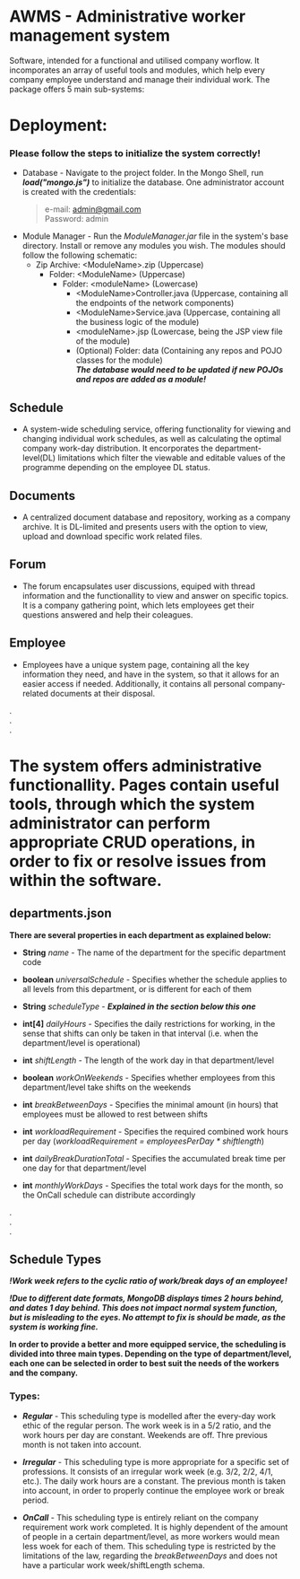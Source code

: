# AWMS - Administrative worker management system
Software, intended for a functional and utilised company worflow. It incomporates an array of useful tools and modules, which help every company employee understand and manage their individual work. The package offers 5 main sub-systems:

# Deployment:
### Please follow the steps to initialize the system correctly!
*   Database - Navigate to the project folder. In the Mongo Shell, run ***load("mongo.js")*** to initialize the database. One administrator account is created with the credentials:
    > e-mail: admin@gmail.com  
    > Password: admin
*   Module Manager - Run the *ModuleManager.jar* file in the system's base directory. Install or remove any modules you wish. The modules should follow the following schematic:
    * Zip Archive: \<ModuleName\>.zip (Uppercase)  
        * Folder: \<ModuleName\> (Uppercase)  
            * Folder: \<moduleName\> (Lowercase)  
                * \<ModuleName\>Controller.java (Uppercase, containing all the endpoints of the network components)  
                * \<ModuleName\>Service.java (Uppercase, containing all the business logic of the module)  
                * \<moduleName\>.jsp (Lowercase, being the JSP view file of the module)
                * (Optional) Folder: data (Containing any repos and POJO classes for the module)  
                ___The database would need to be updated if new POJOs and repos are added as a module!___
     

## Schedule 
*   A system-wide scheduling service, offering functionality for viewing and changing individual work schedules, as well as calculating the optimal company work-day distribution. It encorporates the department-level(DL) limitations which filter the viewable and editable values of the programme depending on the employee DL status.

## Documents
*   A centralized document database and repository, working as a company archive. It is DL-limited and presents users with the option to view, upload and download specific work related files.

## Forum
*   The forum encapsulates user discussions, equiped with thread information and the functionallity to view and answer on specific topics. It is a company gathering point, which lets employees get their questions answered and help their coleagues.
    
## Employee
*   Employees have a unique system page, containing all the key information they need, and have in the system, so that it allows for an easier access if needed. Additionally, it contains all personal company-related documents at their disposal.
    
.  
.  
. 
  
# The system offers administrative functionallity. Pages contain useful tools, through which the system administrator can perform appropriate CRUD operations, in order to fix or resolve issues from within the software.

## departments.json

**There are several properties in each department as explained below:**
*   **String** _name_ - The name of the department for the specific department code  
  
*   **boolean** _universalSchedule_ - Specifies whether the schedule applies to all levels from this department, or is different for each of them  
  
*   **String** _scheduleType_ - ***Explained in the section below this one***  
  
*   **int[4]** _dailyHours_ - Specifies the daily restrictions for working, in the sense that shifts can only be taken in that interval (i.e. when the department/level is operational)  
  
*   **int** _shiftLength_ - The length of the work day in that department/level  
  
*   **boolean** _workOnWeekends_ - Specifies whether employees from this department/level take shifts on the weekends  
  
*   **int** _breakBetweenDays_ - Specifies the minimal amount (in hours) that employees must be allowed to rest between shifts  
  
*   **int** _workloadRequirement_ - Specifies the required combined work hours per day (_workloadRequirement = employeesPerDay * shiftlength_)  
  
*   **int** _dailyBreakDurationTotal_ - Specifies the accumulated break time per one day for that department/level  
  
*   **int** _monthlyWorkDays_ - Specifies the total work days for the month, so the OnCall schedule can distribute accordingly  
  
.  
.  
.  
  
## Schedule Types  
  
***!Work week refers to the cyclic ratio of work/break days of an employee!***  
  
***!Due to different date formats, MongoDB displays times 2 hours behind, and dates 1 day behind. This does not impact normal system function, but is misleading to the eyes. No attempt to fix is should be made, as the system is working fine.***  
  
**In order to provide a better and more equipped service, the scheduling is divided into three main types. Depending on the type of department/level, each one can be selected in order to best suit the needs of the workers and the company.**  
  
### Types:
*   ***Regular*** - This scheduling type is modelled after the every-day work ethic of the regular person. The work week is in a 5/2 ratio, and the work hours per day are constant. Weekends are off. Thre previous month is not taken into account.  
  
*   ***Irregular*** - This scheduling type is more appropriate for a specific set of professions. It consists of an irregular work week (e.g. 3/2, 2/2, 4/1, etc.). The daily work hours are a constant. The previous month is taken into account, in order to properly continue the employee work or break period.  
  
*   ***OnCall*** - This scheduling type is entirely reliant on the company requirement work work completed. It is highly dependent of the amount of people in a certain department/level, as more workers would mean less woek for each of them. This scheduling type is restricted by the limitations of the law, regarding the _breakBetweenDays_ and does not have a particular work week/shiftLength schema. 
